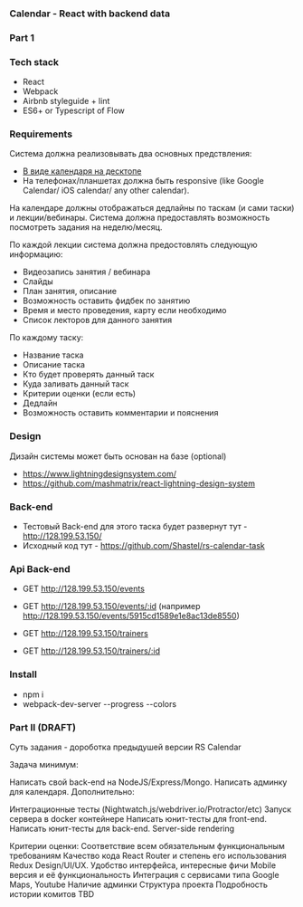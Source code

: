 ### Calendar - React with backend data

    
### Part 1

### Tech stack
 * React
 * Webpack
 * Airbnb styleguide + lint
 * ES6+ or Typescript of Flow

### Requirements

Система должна реализовывать два основных предствления:
  * [В виде календаря на десктопе](http://intljusticemission.github.io/react-big-calendar/examples/index.html)
  * На телефонах/планшетах должна быть responsive (like Google Calendar/ iOS calendar/ any other calendar).

На календаре должны отображаться дедлайны по таскам (и сами таски) и лекции/вебинары.
Система должна предоставлять возможность посмотреть задания на неделю/месяц.

По каждой лекции система должна предостовлять следующую информацию:
  * Видеозапись занятия / вебинара
  * Слайды
  * План занятия, описание
  * Возможность оставить фидбек по занятию
  * Время и место проведения, карту если необходимо
  * Список лекторов для данного занятия

По каждому таску:
 * Название таска
 * Описание таска
 * Кто будет проверять данный таск
 * Куда заливать данный таск
 * Критерии оценки (если есть)
 * Дедлайн
 * Возможность оставить комментарии и пояснения 
 
 ### Design
 Дизайн системы может быть основан на базе  (optional)
  * https://www.lightningdesignsystem.com/
  * https://github.com/mashmatrix/react-lightning-design-system
  
  ### Back-end
  * Тестовый Back-end для этого таска будет развернут тут - http://128.199.53.150/
  * Исходный код тут - https://github.com/Shastel/rs-calendar-task
  
  ### Api Back-end
  
  * GET http://128.199.53.150/events
  * GET http://128.199.53.150/events/:id (например http://128.199.53.150/events/5915cd1589e1e8ac13de8550)
  
  * GET http://128.199.53.150/trainers
  * GET http://128.199.53.150/trainers/:id 


### Install
 - npm i
 - webpack-dev-server --progress --colors
 
### Part II (DRAFT)

Суть задания - дороботка предыдушей версии RS Calendar

Задача минимум:

Написать свой back-end на NodeJS/Express/Mongo.
Написать админку для календаря.
Дополнительно:

Интеграционные тесты (Nightwatch.js/webdriver.io/Protractor/etc)
Запуск сервера в docker контейнере
Написать юнит-тесты для front-end.
Написать юнит-тесты для back-end.
Server-side rendering

Критерии оценки:
Соответствие всем обязательным функциональным требованиям
Качество кода
React Router и степень его использования
Redux
Design/UI/UX. Удобство интерфейса, интересные фичи
Mobile версия и её функциональность
Интеграция с сервисами типа Google Maps, Youtube
Наличие админки
Структура проекта
Подробность истории комитов
TBD
 
 
 
 
